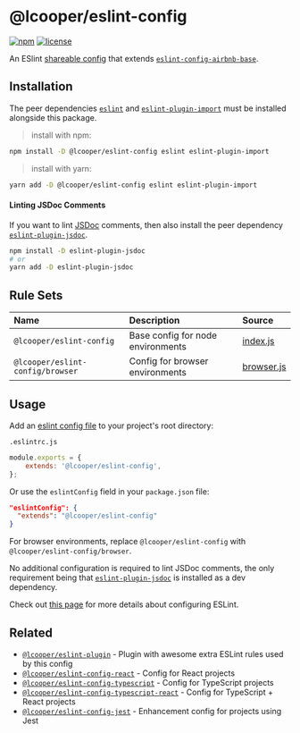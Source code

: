 # @lcooper/eslint-config

[![npm][npm-badge]][npm-link]
[![license][license-badge]][license-link]

An ESlint [shareable config](https://eslint.org/docs/developer-guide/shareable-configs) that extends [`eslint-config-airbnb-base`](https://www.npmjs.com/package/eslint-config-airbnb-base).

## Installation

The peer dependencies [`eslint`](https://www.npmjs.com/package/eslint) and [`eslint-plugin-import`](https://www.npmjs.com/package/eslint-plugin-import) must be installed alongside this package.

> install with npm:
```bash
npm install -D @lcooper/eslint-config eslint eslint-plugin-import
```

> install with yarn:
```bash
yarn add -D @lcooper/eslint-config eslint eslint-plugin-import
```

#### Linting JSDoc Comments

If you want to lint [JSDoc](https://jsdoc.app) comments, then also install the peer dependency [`eslint-plugin-jsdoc`](https://www.npmjs.com/package/eslint-plugin-jsdoc).

```bash
npm install -D eslint-plugin-jsdoc
# or
yarn add -D eslint-plugin-jsdoc
```

## Rule Sets

| Name                             | Description                         | Source                   |
|:---------------------------------|:------------------------------------|:-------------------------|
| `@lcooper/eslint-config`         | Base config for node environments   | [index.js](index.js)     |
| `@lcooper/eslint-config/browser` | Config for browser environments     | [browser.js](browser.js) | 

## Usage

Add an [eslint config file](https://eslint.org/docs/user-guide/configuring/configuration-files) to your project's root directory:

`.eslintrc.js`

```javascript
module.exports = {
    extends: '@lcooper/eslint-config',
};
```

Or use the  `eslintConfig` field in your `package.json` file:

```json
"eslintConfig": {
  "extends": "@lcooper/eslint-config"
}
```

For browser environments, replace `@lcooper/eslint-config` with `@lcooper/eslint-config/browser`.

No additional configuration is required to lint JSDoc comments, the only requirement being that [`eslint-plugin-jsdoc`](https://www.npmjs.com/package/eslint-plugin-jsdoc) is installed as a dev dependency.

Check out [this page](https://eslint.org/docs/user-guide/configuring) for more details about configuring ESLint.

## Related

 * [`@lcooper/eslint-plugin`](/packages/eslint-plugin) - Plugin with awesome extra ESLint rules used by this config
 * [`@lcooper/eslint-config-react`](/packages/eslint-config-react) - Config for React projects
 * [`@lcooper/eslint-config-typescript`](/packages/eslint-config-typescript) - Config for TypeScript projects
 * [`@lcooper/eslint-config-typescript-react`](/packages/eslint-config-typescript-react) - Config for TypeScript + React projects
 * [`@lcooper/eslint-config-jest`](/packages/eslint-config-jest) - Enhancement config for projects using Jest

[npm-link]: https://www.npmjs.com/package/@lcooper/eslint-config
[npm-badge]: https://img.shields.io/npm/v/@lcooper/eslint-config?logo=npm&style=for-the-badge
[license-link]: LICENSE
[license-badge]: https://img.shields.io/github/license/luciancooper/eslint-configs?color=brightgreen&style=for-the-badge
